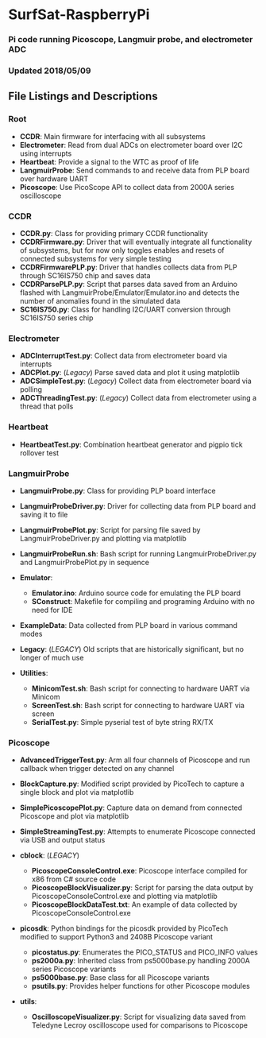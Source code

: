 # SurfSat-RaspberryPi
### Pi code running Picoscope, Langmuir probe, and electrometer ADC
### Updated 2018/05/09

## File Listings and Descriptions

### Root

* **CCDR**: Main firmware for interfacing with all subsystems
* **Electrometer**: Read from dual ADCs on electrometer board over I2C using interrupts
* **Heartbeat**: Provide a signal to the WTC as proof of life
* **LangmuirProbe**: Send commands to and receive data from PLP board over hardware UART
* **Picoscope**: Use PicoScope API to collect data from 2000A series oscilloscope

### CCDR

* **CCDR.py**: Class for providing primary CCDR functionality
* **CCDRFirmware.py**: Driver that will eventually integrate all functionality of subsystems, but for now only toggles enables and resets of connected subsystems for very simple testing
* **CCDRFirmwarePLP.py**: Driver that handles collects data from PLP through SC16IS750 chip and saves data
* **CCDRParsePLP.py**: Script that parses data saved from an Arduino flashed with LangmuirProbe/Emulator/Emulator.ino and detects the number of anomalies found in the simulated data
* **SC16IS750.py**: Class for handling I2C/UART conversion through SC16IS750 series chip

### Electrometer

* **ADCInterruptTest.py**: Collect data from electrometer board via interrupts
* **ADCPlot.py**: (*Legacy*) Parse saved data and plot it using matplotlib
* **ADCSimpleTest.py**: (*Legacy*) Collect data from electrometer board via polling
* **ADCThreadingTest.py**: (*Legacy*) Collect data from electrometer using a thread that polls

### Heartbeat

* **HeartbeatTest.py**: Combination heartbeat generator and pigpio tick rollover test

### LangmuirProbe

* **LangmuirProbe.py**: Class for providing PLP board interface
* **LangmuirProbeDriver.py**: Driver for collecting data from PLP board and saving it to file
* **LangmuirProbePlot.py**: Script for parsing file saved by LangmuirProbeDriver.py and plotting via matplotlib
* **LangmuirProbeRun.sh**: Bash script for running LangmuirProbeDriver.py and LangmuirProbePlot.py in sequence

* **Emulator**: 
	* **Emulator.ino**: Arduino source code for emulating the PLP board
	* **SConstruct**: Makefile for compiling and programing Arduino with no need for IDE

* **ExampleData**: Data collected from PLP board in various command modes

* **Legacy**: (*LEGACY*) Old scripts that are historically significant, but no longer of much use

* **Utilities**:
	* **MinicomTest.sh**: Bash script for connecting to hardware UART via Minicom
	* **ScreenTest.sh**: Bash script for connecting to hardware UART via screen
	* **SerialTest.py**: Simple pyserial test of byte string RX/TX

### Picoscope

* **AdvancedTriggerTest.py**: Arm all four channels of Picoscope and run callback when trigger detected on any channel
* **BlockCapture.py**: Modified script provided by PicoTech to capture a single block and plot via matplotlib
* **SimplePicoscopePlot.py**: Capture data on demand from connected Picoscope and plot via matplotlib
* **SimpleStreamingTest.py**: Attempts to enumerate Picoscope connected via USB and output status

* **cblock**: (*LEGACY*)
	* **PicoscopeConsoleControl.exe**: Picoscope interface compiled for x86 from C# source code
	* **PicoscopeBlockVisualizer.py**: Script for parsing the data output by PicoscopeConsoleControl.exe and plotting via matplotlib
	* **PicoscopeBlockDataTest.txt**: An example of data collected by PicoscopeConsoleControl.exe

* **picosdk**: Python bindings for the picosdk provided by PicoTech modified to support Python3 and 2408B Picoscope variant
	* **picostatus.py**: Enumerates the PICO\_STATUS and PICO\_INFO values
	* **ps2000a.py**: Inherited class from ps5000base.py handling 2000A series Picoscope variants
	* **ps5000base.py**: Base class for all Picoscope variants
	* **psutils.py**: Provides helper functions for other Picoscope modules

* **utils**: 
	* **OscilloscopeVisualizer.py**: Script for visualizing data saved from Teledyne Lecroy oscilloscope used for comparisons to Picoscope
